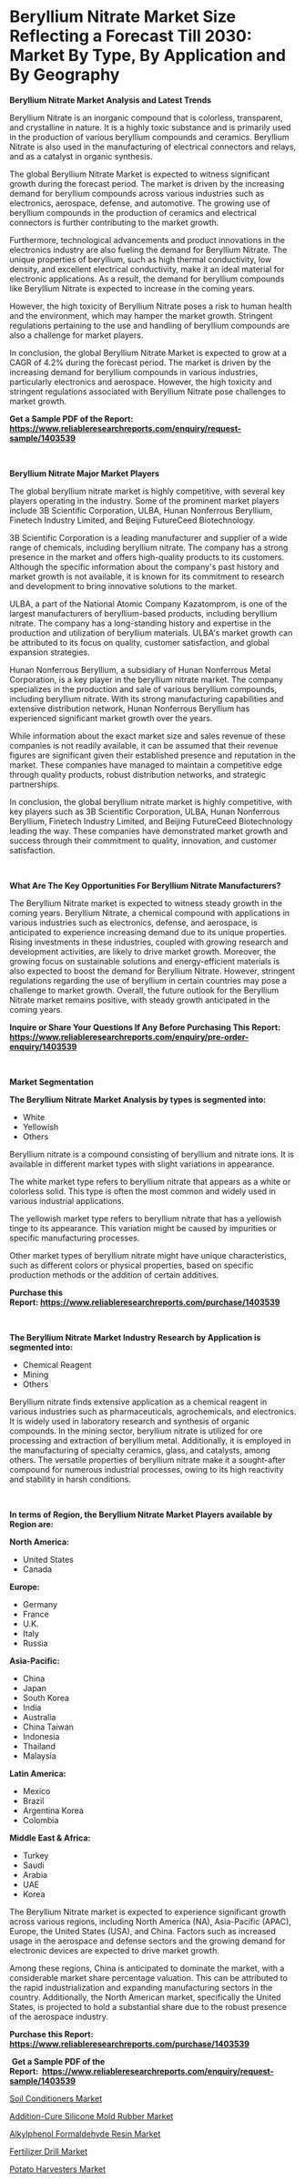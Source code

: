 <p><h1>Beryllium Nitrate Market Size Reflecting a Forecast Till 2030: Market By Type, By Application and By Geography</h1></p><p><strong>Beryllium Nitrate Market Analysis and Latest Trends</strong></p>
<p><p>Beryllium Nitrate is an inorganic compound that is colorless, transparent, and crystalline in nature. It is a highly toxic substance and is primarily used in the production of various beryllium compounds and ceramics. Beryllium Nitrate is also used in the manufacturing of electrical connectors and relays, and as a catalyst in organic synthesis.</p><p>The global Beryllium Nitrate Market is expected to witness significant growth during the forecast period. The market is driven by the increasing demand for beryllium compounds across various industries such as electronics, aerospace, defense, and automotive. The growing use of beryllium compounds in the production of ceramics and electrical connectors is further contributing to the market growth.</p><p>Furthermore, technological advancements and product innovations in the electronics industry are also fueling the demand for Beryllium Nitrate. The unique properties of beryllium, such as high thermal conductivity, low density, and excellent electrical conductivity, make it an ideal material for electronic applications. As a result, the demand for beryllium compounds like Beryllium Nitrate is expected to increase in the coming years.</p><p>However, the high toxicity of Beryllium Nitrate poses a risk to human health and the environment, which may hamper the market growth. Stringent regulations pertaining to the use and handling of beryllium compounds are also a challenge for market players.</p><p>In conclusion, the global Beryllium Nitrate Market is expected to grow at a CAGR of 4.2% during the forecast period. The market is driven by the increasing demand for beryllium compounds in various industries, particularly electronics and aerospace. However, the high toxicity and stringent regulations associated with Beryllium Nitrate pose challenges to market growth.</p></p>
<p><strong>Get a Sample PDF of the Report:&nbsp; <a href="https://www.reliableresearchreports.com/enquiry/request-sample/1403539">https://www.reliableresearchreports.com/enquiry/request-sample/1403539</a></strong></p>
<p>&nbsp;</p>
<p><strong>Beryllium Nitrate Major Market Players</strong></p>
<p><p>The global beryllium nitrate market is highly competitive, with several key players operating in the industry. Some of the prominent market players include 3B Scientific Corporation, ULBA, Hunan Nonferrous Beryllium, Finetech Industry Limited, and Beijing FutureCeed Biotechnology. </p><p>3B Scientific Corporation is a leading manufacturer and supplier of a wide range of chemicals, including beryllium nitrate. The company has a strong presence in the market and offers high-quality products to its customers. Although the specific information about the company's past history and market growth is not available, it is known for its commitment to research and development to bring innovative solutions to the market.</p><p>ULBA, a part of the National Atomic Company Kazatomprom, is one of the largest manufacturers of beryllium-based products, including beryllium nitrate. The company has a long-standing history and expertise in the production and utilization of beryllium materials. ULBA's market growth can be attributed to its focus on quality, customer satisfaction, and global expansion strategies.</p><p>Hunan Nonferrous Beryllium, a subsidiary of Hunan Nonferrous Metal Corporation, is a key player in the beryllium nitrate market. The company specializes in the production and sale of various beryllium compounds, including beryllium nitrate. With its strong manufacturing capabilities and extensive distribution network, Hunan Nonferrous Beryllium has experienced significant market growth over the years.</p><p>While information about the exact market size and sales revenue of these companies is not readily available, it can be assumed that their revenue figures are significant given their established presence and reputation in the market. These companies have managed to maintain a competitive edge through quality products, robust distribution networks, and strategic partnerships.</p><p>In conclusion, the global beryllium nitrate market is highly competitive, with key players such as 3B Scientific Corporation, ULBA, Hunan Nonferrous Beryllium, Finetech Industry Limited, and Beijing FutureCeed Biotechnology leading the way. These companies have demonstrated market growth and success through their commitment to quality, innovation, and customer satisfaction.</p></p>
<p>&nbsp;</p>
<p><strong>What Are The Key Opportunities For Beryllium Nitrate Manufacturers?</strong></p>
<p><p>The Beryllium Nitrate market is expected to witness steady growth in the coming years. Beryllium Nitrate, a chemical compound with applications in various industries such as electronics, defense, and aerospace, is anticipated to experience increasing demand due to its unique properties. Rising investments in these industries, coupled with growing research and development activities, are likely to drive market growth. Moreover, the growing focus on sustainable solutions and energy-efficient materials is also expected to boost the demand for Beryllium Nitrate. However, stringent regulations regarding the use of beryllium in certain countries may pose a challenge to market growth. Overall, the future outlook for the Beryllium Nitrate market remains positive, with steady growth anticipated in the coming years.</p></p>
<p><strong>Inquire or Share Your Questions If Any Before Purchasing This Report: <a href="https://www.reliableresearchreports.com/enquiry/pre-order-enquiry/1403539">https://www.reliableresearchreports.com/enquiry/pre-order-enquiry/1403539</a></strong></p>
<p>&nbsp;</p>
<p><strong>Market Segmentation</strong></p>
<p><strong>The Beryllium Nitrate Market Analysis by types is segmented into:</strong></p>
<p><ul><li>White</li><li>Yellowish</li><li>Others</li></ul></p>
<p><p>Beryllium nitrate is a compound consisting of beryllium and nitrate ions. It is available in different market types with slight variations in appearance. </p><p>The white market type refers to beryllium nitrate that appears as a white or colorless solid. This type is often the most common and widely used in various industrial applications. </p><p>The yellowish market type refers to beryllium nitrate that has a yellowish tinge to its appearance. This variation might be caused by impurities or specific manufacturing processes. </p><p>Other market types of beryllium nitrate might have unique characteristics, such as different colors or physical properties, based on specific production methods or the addition of certain additives.</p></p>
<p><strong>Purchase this Report:&nbsp;<a href="https://www.reliableresearchreports.com/purchase/1403539">https://www.reliableresearchreports.com/purchase/1403539</a></strong></p>
<p>&nbsp;</p>
<p><strong>The Beryllium Nitrate Market Industry Research by Application is segmented into:</strong></p>
<p><ul><li>Chemical Reagent</li><li>Mining</li><li>Others</li></ul></p>
<p><p>Beryllium nitrate finds extensive application as a chemical reagent in various industries such as pharmaceuticals, agrochemicals, and electronics. It is widely used in laboratory research and synthesis of organic compounds. In the mining sector, beryllium nitrate is utilized for ore processing and extraction of beryllium metal. Additionally, it is employed in the manufacturing of specialty ceramics, glass, and catalysts, among others. The versatile properties of beryllium nitrate make it a sought-after compound for numerous industrial processes, owing to its high reactivity and stability in harsh conditions.</p></p>
<p>&nbsp;</p>
<p><strong>In terms of Region, the Beryllium Nitrate Market Players available by Region are:</strong></p>
<p>
    <p> <strong> North America: </strong>
        <ul>
            <li>United States</li>
            <li>Canada</li>
        </ul>
        </p> 
    <p> <strong> Europe: </strong>
        <ul>
            <li>Germany</li>
            <li>France</li>
            <li>U.K.</li>
            <li>Italy</li>
            <li>Russia</li>
        </ul>
        </p> 
    <p> <strong> Asia-Pacific: </strong>
        <ul>
            <li>China</li>
            <li>Japan</li>
            <li>South Korea</li>
            <li>India</li>
            <li>Australia</li>
            <li>China Taiwan</li>
            <li>Indonesia</li>
            <li>Thailand</li>
            <li>Malaysia</li>
        </ul>
        </p> 
    <p> <strong> Latin America: </strong>
        <ul>
            <li>Mexico</li>
            <li>Brazil</li>
            <li>Argentina Korea</li>
            <li>Colombia</li>
        </ul>
        </p> 
    <p> <strong> Middle East & Africa: </strong>
        <ul>
            <li>Turkey</li>
            <li>Saudi</li>
            <li>Arabia</li>
            <li>UAE</li>
            <li>Korea</li>
        </ul>
    </p>
    </p>
<p><p>The Beryllium Nitrate market is expected to experience significant growth across various regions, including North America (NA), Asia-Pacific (APAC), Europe, the United States (USA), and China. Factors such as increased usage in the aerospace and defense sectors and the growing demand for electronic devices are expected to drive market growth. </p><p>Among these regions, China is anticipated to dominate the market, with a considerable market share percentage valuation. This can be attributed to the rapid industrialization and expanding manufacturing sectors in the country. Additionally, the North American market, specifically the United States, is projected to hold a substantial share due to the robust presence of the aerospace industry.</p></p>
<p><strong>Purchase this Report: <a href="https://www.reliableresearchreports.com/purchase/1403539">https://www.reliableresearchreports.com/purchase/1403539</a></strong></p>
<p>&nbsp;<strong>Get a Sample PDF of the Report:&nbsp;&nbsp;<a href="https://www.reliableresearchreports.com/enquiry/request-sample/1403539">https://www.reliableresearchreports.com/enquiry/request-sample/1403539</a></strong></p>
<p><strong></strong></p>
<p><p><a href="https://medium.com/@amaliarobel/soil-conditioners-market-size-market-outlook-and-market-forecast-2023-to-2030-7bc6ae329dbb">Soil Conditioners Market</a></p><p><a href="https://github.com/gshchiplitsov/Market-Research-Report-List-1/blob/main/addition-cure-silicone-mold-rubber-market.md">Addition-Cure Silicone Mold Rubber Market</a></p><p><a href="https://github.com/rahu1503/Market-Research-Report-List-1/blob/main/alkylphenol-formaldehyde-resin-market.md">Alkylphenol Formaldehyde Resin Market</a></p><p><a href="https://medium.com/@lincolnfeil/fertilizer-drill-market-the-key-to-successful-business-strategy-forecast-till-2030-80e57d963221">Fertilizer Drill Market</a></p><p><a href="https://medium.com/@justicelang2023/potato-harvesters-market-analysis-and-sze-forecasted-for-period-from-2023-to-2030-3efa397049ca">Potato Harvesters Market</a></p></p>
